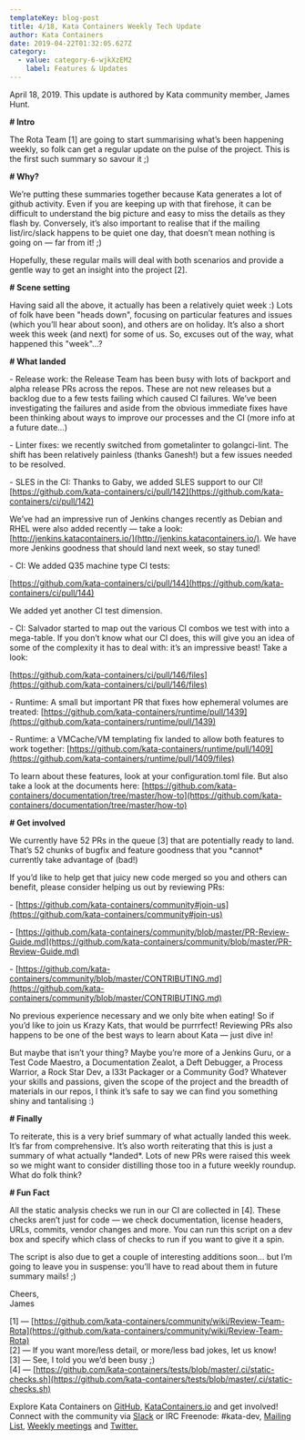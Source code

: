```yaml
---
templateKey: blog-post
title: 4/18, Kata Containers Weekly Tech Update
author: Kata Containers
date: 2019-04-22T01:32:05.627Z
category:
  - value: category-6-wjkXzEM2
    label: Features & Updates
---
```


April 18, 2019. This update is authored by Kata community member, James Hunt.

**\# Intro**

The Rota Team \[1\] are going to start summarising what’s been happening weekly, so folk can get a regular update on the pulse of the project. This is the first such summary so savour it ;)

**\# Why?**

We’re putting these summaries together because Kata generates a lot of github activity. Even if you are keeping up with that firehose, it can be difficult to understand the big picture and easy to miss the details as they flash by. Conversely, it’s also important to realise that if the mailing list/irc/slack happens to be quiet one day, that doesn’t mean nothing is going on — far from it! ;)

Hopefully, these regular mails will deal with both scenarios and provide a gentle way to get an insight into the project \[2\].

**\# Scene setting**

Having said all the above, it actually has been a relatively quiet week :) Lots of folk have been "heads down", focusing on particular features and issues (which you’ll hear about soon), and others are on holiday. It’s also a short week this week (and next) for some of us. So, excuses out of the way, what happened this "week"…?

**\# What landed**

\- Release work: the Release Team has been busy with lots of backport and alpha release PRs across the repos. These are not new releases but a backlog due to a few tests failing which caused CI failures. We’ve been investigating the failures and aside from the obvious immediate fixes have been thinking about ways to improve our processes and the CI (more info at a future date…)

\- Linter fixes: we recently switched from gometalinter to golangci-lint. The shift has been relatively painless (thanks Ganesh!) but a few issues needed to be resolved.

\- SLES in the CI: Thanks to Gaby, we added SLES support to our CI! [https://github.com/kata-containers/ci/pull/142](https://github.com/kata-containers/ci/pull/142)

We’ve had an impressive run of Jenkins changes recently as Debian and RHEL were also added recently — take a look: [http://jenkins.katacontainers.io/](http://jenkins.katacontainers.io/). We have more Jenkins goodness that should land next week, so stay tuned!

\- CI: We added Q35 machine type CI tests:

[https://github.com/kata-containers/ci/pull/144](https://github.com/kata-containers/ci/pull/144)

We added yet another CI test dimension.

\- CI: Salvador started to map out the various CI combos we test with into a mega-table. If you don’t know what our CI does, this will give you an idea of some of the complexity it has to deal with: it’s an impressive beast! Take a look:

[https://github.com/kata-containers/ci/pull/146/files](https://github.com/kata-containers/ci/pull/146/files)

\- Runtime: A small but important PR that fixes how ephemeral volumes are treated: [https://github.com/kata-containers/runtime/pull/1439](https://github.com/kata-containers/runtime/pull/1439)

\- Runtime: a VMCache/VM templating fix landed to allow both features to work together: [https://github.com/kata-containers/runtime/pull/1409](https://github.com/kata-containers/runtime/pull/1409/files)

To learn about these features, look at your configuration.toml file. But also take a look at the documents here: [https://github.com/kata-containers/documentation/tree/master/how-to](https://github.com/kata-containers/documentation/tree/master/how-to)

**\# Get involved**

We currently have 52 PRs in the queue \[3\] that are potentially ready to land. That’s 52 chunks of bugfix and feature goodness that you \*cannot\* currently take advantage of (bad!)

If you’d like to help get that juicy new code merged so you and others can benefit, please consider helping us out by reviewing PRs:

\- [https://github.com/kata-containers/community#join-us](https://github.com/kata-containers/community#join-us)

\- [https://github.com/kata-containers/community/blob/master/PR-Review-Guide.md](https://github.com/kata-containers/community/blob/master/PR-Review-Guide.md)

\- [https://github.com/kata-containers/community/blob/master/CONTRIBUTING.md](https://github.com/kata-containers/community/blob/master/CONTRIBUTING.md)

No previous experience necessary and we only bite when eating! So if you’d like to join us Krazy Kats, that would be purrrfect! Reviewing PRs also happens to be one of the best ways to learn about Kata — just dive in!

But maybe that isn’t your thing? Maybe you’re more of a Jenkins Guru, or a Test Code Maestro, a Documentation Zealot, a Deft Debugger, a Process Warrior, a Rock Star Dev, a l33t Packager or a Community God? Whatever your skills and passions, given the scope of the project and the breadth of materials in our repos, I think it’s safe to say we can find you something shiny and tantalising :)

**\# Finally**

To reiterate, this is a very brief summary of what actually landed this week. It’s far from comprehensive. It’s also worth reiterating that this is just a summary of what actually \*landed\*. Lots of new PRs were raised this week so we might want to consider distilling those too in a future weekly roundup. What do folk think?

**\# Fun Fact**

All the static analysis checks we run in our CI are collected in \[4\]. These checks aren’t just for code — we check documentation, license headers, URLs, commits, vendor changes and more. You can run this script on a dev box and specify which class of checks to run if you want to give it a spin.

The script is also due to get a couple of interesting additions soon… but I’m going to leave you in suspense: you’ll have to read about them in future summary mails! ;)

Cheers,  
James

\[1\] — [https://github.com/kata-containers/community/wiki/Review-Team-Rota](https://github.com/kata-containers/community/wiki/Review-Team-Rota)  
\[2\] — If you want more/less detail, or more/less bad jokes, let us know!  
\[3\] — See, I told you we’d been busy ;)  
\[4\] — [https://github.com/kata-containers/tests/blob/master/.ci/static-checks.sh](https://github.com/kata-containers/tests/blob/master/.ci/static-checks.sh)

Explore Kata Containers on [GitHub](https://github.com/kata-containers), [KataContainers.io](https://katacontainers.io/) and get involved! Connect with the community via [Slack](http://bit.ly/KataSlack) or IRC Freenode: #kata-dev, [Mailing List](http://lists.katacontainers.io/), [Weekly meetings](https://etherpad.openstack.org/p/katacontainers-2019-architecture-committee-mtgs) and [Twitter.](https://twitter.com/katacontainers?lang=en)